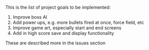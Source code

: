 This is the list of project goals to be implemented:

1. Improve boss AI
2. Add power ups, e.g. more bullets fired at once, force field, etc
3. Improve game art, especially start and end screens
4. Add in high score save and display functionality

These are described more in the issues section
